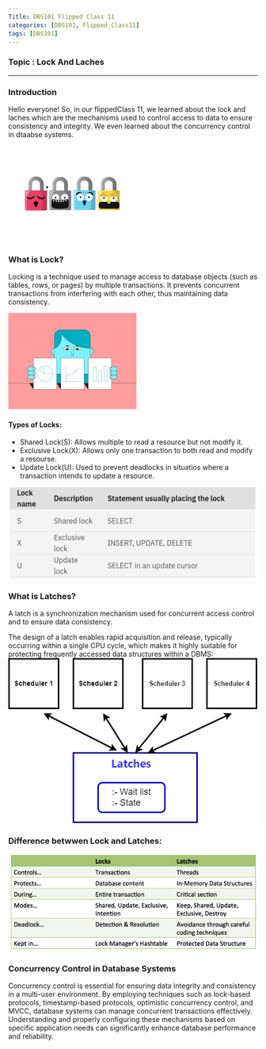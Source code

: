 ```yaml
---
Title: DBS101 Flipped Class 11
categories: [DBS101, Flipped_Class11]
tags: [DBS101]
---
```


### Topic : Lock And Laches

---

### Introduction

Hello everyone! So, in our flippedClass 11, we learned about the lock and laches which are the mechanisms used to control access to data to ensure consistency and integrity. We even learned about the concurrency control in dtaabse systems.

![alt text](</image/images.png>)

### What is Lock?

Locking is a technique used to manage access to database objects (such as tables, rows, or pages) by multiple transactions. It prevents concurrent transactions from interfering with each other, thus maintaining data consistency.

![alt text](</image/Untitled.png>)

#### Types of Locks:

- Shared Lock(S): Allows multiple to read a resource but not modify it.
- Exclusive Lock(X): Allows only one transaction to both read and modify a resourse.
- Update Lock(U): Used to prevent deadlocks in situatios where a transaction intends to update a resource.

![alt text](</image/Screenshot from 2024-06-03 02-12-19.png>)

### What is Latches?

A latch is a synchronization mechanism used for concurrent access control and to ensure data consistency.

The design of a latch enables rapid acquisition and release, typically occurring within a single CPU cycle, which makes it highly suitable for protecting frequently accessed data structures within a DBMS:
![alt text](</image/Latches-2.webp>)

### Difference betwwen Lock and Latches:

![alt text](</image/LocksVsLatches.png>)

### Concurrency Control in Database Systems

Concurrency control is essential for ensuring data integrity and consistency in a multi-user environment. By employing techniques such as lock-based protocols, timestamp-based protocols, optimistic concurrency control, and MVCC, database systems can manage concurrent transactions effectively. Understanding and properly configuring these mechanisms based on specific application needs can significantly enhance database performance and reliability.
